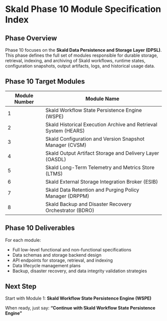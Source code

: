 # Skald Phase 10 Module Specification Index

## Phase Overview
Phase 10 focuses on the **Skald Data Persistence and Storage Layer (DPSL)**. This phase defines the full set of modules responsible for durable storage, retrieval, indexing, and archiving of Skald workflows, runtime states, configuration snapshots, output artifacts, logs, and historical usage data.

## Phase 10 Target Modules

| Module Number | Module Name |
|---------------|---------------------------------------------------------|
| 1 | Skald Workflow State Persistence Engine (WSPE) |
| 2 | Skald Historical Execution Archive and Retrieval System (HEARS) |
| 3 | Skald Configuration and Version Snapshot Manager (CVSM) |
| 4 | Skald Output Artifact Storage and Delivery Layer (OASDL) |
| 5 | Skald Long-Term Telemetry and Metrics Store (LTMS) |
| 6 | Skald External Storage Integration Broker (ESIB) |
| 7 | Skald Data Retention and Purging Policy Manager (DRPPM) |
| 8 | Skald Backup and Disaster Recovery Orchestrator (BDRO) |

## Phase 10 Deliverables
For each module:
- Full low-level functional and non-functional specifications
- Data schemas and storage backend design
- API endpoints for storage, retrieval, and indexing
- Data lifecycle management plans
- Backup, disaster recovery, and data integrity validation strategies

## Next Step
Start with Module 1: **Skald Workflow State Persistence Engine (WSPE)**

When ready, just say: **“Continue with Skald Workflow State Persistence Engine”**

